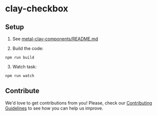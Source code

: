 # clay-checkbox

## Setup

1. See [metal-clay-components/README.md](https://github.com/metal/metal-clay-components/blob/master/README.md)

2. Build the code:

  ```
  npm run build
  ```

3. Watch task:

  ```
  npm run watch
  ```

## Contribute

We'd love to get contributions from you! Please, check our [Contributing Guidelines](https://github.com/metal/metal-clay-components/blob/master/CONTRIBUTING.md) to see how you can help us improve.

